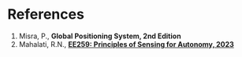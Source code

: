 # References

1. Misra, P., **Global Positioning System, 2nd Edition**
2. Mahalati, R.N., [**EE259: Principles of Sensing for Autonomy, 2023**](https://web.stanford.edu/class/ee259/schedule.html)

